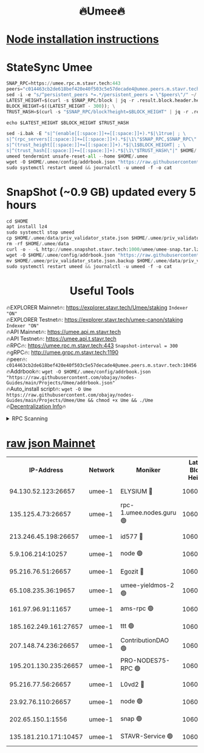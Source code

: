 <h1 align="center"> 🔥Umee🔥</h1>


[Node installation instructions](https://github.com/obajay/nodes-Guides/tree/main/Projects/Umee)
=
# StateSync Umee
```python
SNAP_RPC=https://umee.rpc.m.stavr.tech:443
peers="c014463cb2de618bef420e40f503c5e57decade4@umee.peers.m.stavr.tech:10456"
sed -i -e "s/^persistent_peers *=.*/persistent_peers = \"$peers\"/" ~/.umee/config/config.toml
LATEST_HEIGHT=$(curl -s $SNAP_RPC/block | jq -r .result.block.header.height); \
BLOCK_HEIGHT=$((LATEST_HEIGHT - 300)); \
TRUST_HASH=$(curl -s "$SNAP_RPC/block?height=$BLOCK_HEIGHT" | jq -r .result.block_id.hash)

echo $LATEST_HEIGHT $BLOCK_HEIGHT $TRUST_HASH

sed -i.bak -E "s|^(enable[[:space:]]+=[[:space:]]+).*$|\1true| ; \
s|^(rpc_servers[[:space:]]+=[[:space:]]+).*$|\1\"$SNAP_RPC,$SNAP_RPC\"| ; \
s|^(trust_height[[:space:]]+=[[:space:]]+).*$|\1$BLOCK_HEIGHT| ; \
s|^(trust_hash[[:space:]]+=[[:space:]]+).*$|\1\"$TRUST_HASH\"|" $HOME/.umee/config/config.toml
umeed tendermint unsafe-reset-all --home $HOME/.umee
wget -O $HOME/.umee/config/addrbook.json "https://raw.githubusercontent.com/obajay/nodes-Guides/main/Projects/Umee/addrbook.json"
sudo systemctl restart umeed && journalctl -u umeed -f -o cat
```
# SnapShot (~0.9 GB) updated every 5 hours
```python
cd $HOME
apt install lz4
sudo systemctl stop umeed
cp $HOME/.umee/data/priv_validator_state.json $HOME/.umee/priv_validator_state.json.backup
rm -rf $HOME/.umee/data
curl -o - -L http://umee.snapshot.stavr.tech:1000/umee/umee-snap.tar.lz4 | lz4 -c -d - | tar -x -C $HOME/.umee --strip-components 2
wget -O $HOME/.umee/config/addrbook.json "https://raw.githubusercontent.com/obajay/nodes-Guides/main/Projects/Umee/addrbook.json"
mv $HOME/.umee/priv_validator_state.json.backup $HOME/.umee/data/priv_validator_state.json
sudo systemctl restart umeed && journalctl -u umeed -f -o cat
```
 <h1 align="center"> Useful Tools</h1>

🔥EXPLORER Mainnet🔥:      https://explorer.stavr.tech/Umee/staking             `Indexer "ON"` \
🔥EXPLORER Testnet🔥:        https://explorer.stavr.tech/umee-canon/staking      `Indexer "ON"` \
🔥API Mainnet🔥:                   https://umee.api.m.stavr.tech \
🔥API Testnet🔥:                     https://umee.api.t.stavr.tech \
🔥RPC🔥:                           https://umee.rpc.m.stavr.tech:443                     `Snapshot-interval = 300` \
🔥gRPC🔥:                              http://umee.grpc.m.stavr.tech:1190 \
🔥peer🔥:                     `c014463cb2de618bef420e40f503c5e57decade4@umee.peers.m.stavr.tech:10456` \
🔥Addrbook🔥:    ```wget -O $HOME/.umee/config/addrbook.json "https://raw.githubusercontent.com/obajay/nodes-Guides/main/Projects/Umee/addrbook.json"``` \
🔥Auto_install script🔥: ```wget -O Ume https://raw.githubusercontent.com/obajay/nodes-Guides/main/Projects/Umee/Ume && chmod +x Ume && ./Ume``` \
🔥[Decentralization Info](https://github.com/obajay/StateSync-snapshots/tree/main/Projects/Umee/Decentralization)🔥

<details>
<summary>RPC Scanning</summary>

<h2 align="center"> We scan nodes in real time every 4 hours. And we provide the final result of RPC endpoints.
We cannot influence the operation of these nodes in any way. </h2>


```python
If Voting Power is higher than 0 --> then the Node is a validator of the network and may be subject to attack and be a potential threat to the chain.
```
```python
We marked such validators with a red symbol
```

</details>

[raw json Mainnet](https://rpc-check.umeem.stavr.tech/umeem/rpc-umeem-result.json)
=



<table><tr><th>IP-Address</th><th>Network</th><th>Moniker</th><th>Latest Block Height</th><th>Earliest Block Height</th><th>Catching Up</th><th>Tx Index</th><th>Voting Power</th><th>Scan Time</th></tr><tr><td>94.130.52.123:26657</td><td>umee-1</td><td>ELYSIUM 🔴</td><td>10602858</td><td>3216011</td><td>False</td><td>on</td><td>23126767</td><td>2024-02-15T09:58:45.593233965UTC</td></tr><tr><td>135.125.4.73:26657</td><td>umee-1</td><td>rpc-1.umee.nodes.guru 🟢</td><td>10602858</td><td>5167386</td><td>False</td><td>on</td><td>0</td><td>2024-02-15T09:58:45.856519596UTC</td></tr><tr><td>213.246.45.198:26657</td><td>umee-1</td><td>id577 🔴</td><td>10602845</td><td>7100001</td><td>False</td><td>on</td><td>35114892</td><td>2024-02-15T09:57:31.292705647UTC</td></tr><tr><td>5.9.106.214:10257</td><td>umee-1</td><td>node 🟢</td><td>10602854</td><td>7942001</td><td>False</td><td>on</td><td>0</td><td>2024-02-15T09:58:22.276676289UTC</td></tr><tr><td>95.216.76.51:26657</td><td>umee-1</td><td>Egozit 🔴</td><td>10602858</td><td>8262001</td><td>False</td><td>off</td><td>38498164</td><td>2024-02-15T09:58:45.184203807UTC</td></tr><tr><td>65.108.235.36:19657</td><td>umee-1</td><td>umee-yieldmos-2 🟢</td><td>10602839</td><td>9575548</td><td>False</td><td>on</td><td>0</td><td>2024-02-15T09:56:53.939909090UTC</td></tr><tr><td>161.97.96.91:11657</td><td>umee-1</td><td>ams-rpc 🟢</td><td>10602861</td><td>10352001</td><td>False</td><td>on</td><td>0</td><td>2024-02-15T09:59:06.237150944UTC</td></tr><tr><td>185.162.249.161:27657</td><td>umee-1</td><td>ttt 🟢</td><td>10602852</td><td>10381617</td><td>False</td><td>on</td><td>0</td><td>2024-02-15T09:58:10.590845571UTC</td></tr><tr><td>207.148.74.236:26657</td><td>umee-1</td><td>ContributionDAO 🟢</td><td>10602859</td><td>10484838</td><td>False</td><td>off</td><td>0</td><td>2024-02-15T09:58:52.900997670UTC</td></tr><tr><td>195.201.130.235:26657</td><td>umee-1</td><td>PRO-NODES75-RPC 🟢</td><td>10602853</td><td>10502853</td><td>False</td><td>on</td><td>0</td><td>2024-02-15T09:58:19.063974865UTC</td></tr><tr><td>95.216.77.56:26657</td><td>umee-1</td><td>L0vd2 🔴</td><td>10602861</td><td>10502861</td><td>False</td><td>off</td><td>38405113</td><td>2024-02-15T09:59:05.879456500UTC</td></tr><tr><td>23.92.76.110:26657</td><td>umee-1</td><td>node 🟢</td><td>10602866</td><td>10526001</td><td>False</td><td>on</td><td>0</td><td>2024-02-15T09:59:31.643406759UTC</td></tr><tr><td>202.65.150.1:1556</td><td>umee-1</td><td>snap 🟢</td><td>10602853</td><td>10596735</td><td>False</td><td>on</td><td>0</td><td>2024-02-15T09:58:19.994675519UTC</td></tr><tr><td>135.181.210.171:10457</td><td>umee-1</td><td>STAVR-Service 🟢</td><td>10602859</td><td>10600001</td><td>False</td><td>on</td><td>0</td><td>2024-02-15T09:58:53.225235124UTC</td></tr></table>
